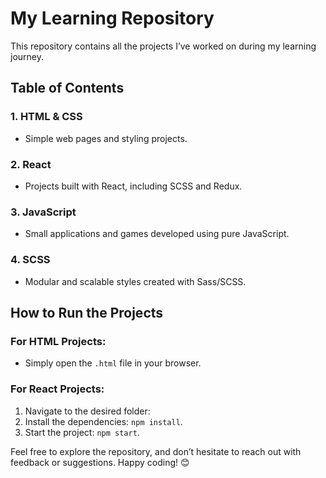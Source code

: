 # My Learning Repository

This repository contains all the projects I’ve worked on during my learning journey.

## Table of Contents

### 1. HTML & CSS
- Simple web pages and styling projects.

### 2. React
- Projects built with React, including SCSS and Redux.

### 3. JavaScript
- Small applications and games developed using pure JavaScript.

### 4. SCSS
- Modular and scalable styles created with Sass/SCSS.

## How to Run the Projects

### For HTML Projects:
- Simply open the `.html` file in your browser.

### For React Projects:
1. Navigate to the desired folder:
2. Install the dependencies: `npm install`.
3. Start the project: `npm start`.

Feel free to explore the repository, and don’t hesitate to reach out with feedback or suggestions. Happy coding! 😊
